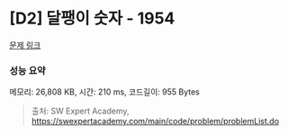 # [D2] 달팽이 숫자 - 1954 

[문제 링크](https://swexpertacademy.com/main/code/problem/problemDetail.do?contestProbId=AV5PobmqAPoDFAUq) 

### 성능 요약

메모리: 26,808 KB, 시간: 210 ms, 코드길이: 955 Bytes



> 출처: SW Expert Academy, https://swexpertacademy.com/main/code/problem/problemList.do